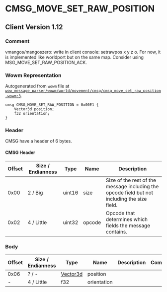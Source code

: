 # CMSG_MOVE_SET_RAW_POSITION

## Client Version 1.12

### Comment

vmangos/mangoszero: write in client console: setrawpos x y z o. For now, it is implemented like worldport but on the same map. Consider using MSG_MOVE_SET_RAW_POSITION_ACK.

### Wowm Representation

Autogenerated from `wowm` file at [`wow_message_parser/wowm/world/movement/cmsg/cmsg_move_set_raw_position.wowm:3`](https://github.com/gtker/wow_messages/tree/main/wow_message_parser/wowm/world/movement/cmsg/cmsg_move_set_raw_position.wowm#L3).
```rust,ignore
cmsg CMSG_MOVE_SET_RAW_POSITION = 0x00E1 {
    Vector3d position;
    f32 orientation;
}
```
### Header

CMSG have a header of 6 bytes.

#### CMSG Header

| Offset | Size / Endianness | Type   | Name   | Description |
| ------ | ----------------- | ------ | ------ | ----------- |
| 0x00   | 2 / Big           | uint16 | size   | Size of the rest of the message including the opcode field but not including the size field.|
| 0x02   | 4 / Little        | uint32 | opcode | Opcode that determines which fields the message contains.|

### Body

| Offset | Size / Endianness | Type | Name | Description | Comment |
| ------ | ----------------- | ---- | ---- | ----------- | ------- |
| 0x06 | ? / - | [Vector3d](vector3d.md) | position |  |  |
| - | 4 / Little | f32 | orientation |  |  |

